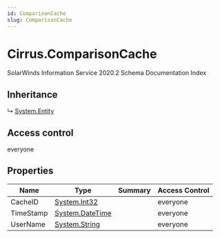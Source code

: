 ```yaml
---
id: ComparisonCache
slug: ComparisonCache
---
```


# Cirrus.ComparisonCache

SolarWinds Information Service 2020.2 Schema Documentation Index

## Inheritance

↳ [System.Entity](./../System/Entity)

## Access control

everyone

## Properties

| Name | Type | Summary | Access Control |
| ------ | ------ | ------ | ------ |
| CacheID | [System.Int32](https://docs.microsoft.com/en-us/dotnet/api/system.int32) |  | everyone |
| TimeStamp | [System.DateTime](https://docs.microsoft.com/en-us/dotnet/api/system.datetime) |  | everyone |
| UserName | [System.String](https://docs.microsoft.com/en-us/dotnet/api/system.string) |  | everyone |

